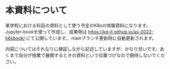 # 本資料について

某学校における科目の資料として使う予定のK8sの体験資料になります。
Jupyter-bookを使って作成し、成果物は https://kd-it.github.io/as-2022-k8sbook/ にて公開しています。
mainブランチ更新時に自動更新されます。

内容についてはそれなりに検証しながら記述していますが、かなり甘いです。あくまで自分が授業で展開するときの資料という位置づけなので期待しないでください。

